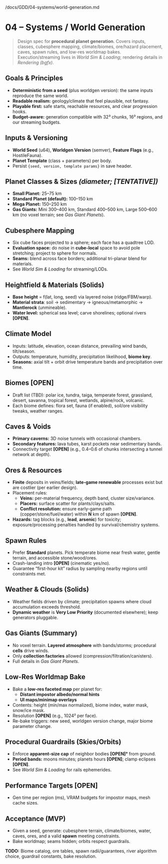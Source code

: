 /docs/GDD/04-systems/world-generation.md
# 04 – Systems / World Generation

> Design spec for **procedural planet generation**. Covers inputs, classes, cubesphere mapping, climate/biomes, ore/hazard placement, caves, spawn rules, and low-res worldmap bakes. Execution/streaming lives in *World Sim & Loading*; rendering details in *Rendering (bgfx)*.

## Goals & Principles
- **Deterministic from a seed** (plus worldgen version): the same inputs reproduce the same world.
- **Readable realism:** geology/climate that feel plausible, not fantasy.
- **Playable first:** safe starts, reachable resources, and clear progression hooks.
- **Budget-aware:** generation compatible with 32³ chunks, 16³ regions, and our streaming budgets.

## Inputs & Versioning
- **World Seed** (u64), **Worldgen Version** (semver), **Feature Flags** (e.g., HostileFauna).  
- **Planet Template** (class + parameters) per body.  
- Persist `{seed, version, template params}` in save header.

## Planet Classes & Sizes  *(diameter; [TENTATIVE])* 
- **Small Planet:** 25–75 km  
- **Standard Planet (default):** 100–150 km  
- **Mega Planet:** 150–250 km  
- **Gas Giants:** Mini 300–400 km, Standard 400–500 km, Large 500–600 km (no voxel terrain; see *Gas Giant Planets*).

## Cubesphere Mapping
- Six cube faces projected to a sphere; each face has a quadtree LOD.  
- **Evaluation space:** do noise in **cube-local** space to avoid pole stretching; project to sphere for normals.  
- **Seams:** blend across face borders; additional tri-planar blend for materials.  
- See *World Sim & Loading* for streaming/LODs.

## Heightfield & Materials (Solids)
- **Base height** = f(lat, long, seed) via layered noise (ridge/FBM/warp).  
- **Material strata**: soil → sedimentary → igneous/metamorphic → **Mantlerock** (unmineable).  
- **Water level:** spherical sea level; carve shorelines; optional rivers **[OPEN]**.

## Climate Model
- Inputs: latitude, elevation, ocean distance, prevailing wind bands, tilt/season.  
- Outputs: temperature, humidity, precipitation likelihood, **biome key**.  
- **Seasons:** axial tilt + orbit drive temperature bands and precipitation over time.

## Biomes  **[OPEN]**
- Draft list (TBD): polar ice, tundra, taiga, temperate forest, grassland, desert, savanna, tropical forest, wetlands, alpine/rock, volcanic.  
- Each biome defines: flora set, fauna (if enabled), soil/ore visibility tweaks, weather ranges.

## Caves & Voids
- **Primary caverns:** 3D noise tunnels with occasional chambers.  
- **Secondary features:** lava tubes, karst pockets near sedimentary bands.  
- Connectivity target **[OPEN]** (e.g., 0.4–0.6 of chunks intersecting a tunnel network at depth).

## Ores & Resources
- **Finite** deposits in veins/fields; **late-game renewable** processes exist but are costlier (per earlier design).  
- Placement rules:
  - **Veins:** per-material frequency, depth band, cluster size/variance.  
  - **Placers:** surface scatter for plants/clays/salts.  
  - **Conflict resolution:** ensure early-game path (copper/stone/fuel/water) within **N** km of spawn **[OPEN]**.  
- **Hazards:** tag blocks (e.g., **lead**, **arsenic**) for toxicity; exposure/processing penalties handled by survival/chemistry systems.

## Spawn Rules
- Prefer **Standard** planets. Pick temperate biome near fresh water, gentle terrain, and accessible stone/wood/ores.  
- Crash-landing intro **[OPEN]** (cinematic yes/no).  
- Guarantee “first-hour kit” radius by sampling nearby regions until constraints met.

## Weather & Clouds (Solids)
- Weather fields driven by climate; precipitation spawns where cloud accumulation exceeds threshold.  
- **Dynamic weather** is **Very Low Priority** (documented elsewhere); keep generators pluggable.

## Gas Giants (Summary)
- No voxel terrain. **Layered atmosphere** with bands/storms; procedural **cells** drive winds.  
- Only **collection factories** allowed (compression/filtration/canisters).  
- Full details in *Gas Giant Planets*.

## Low-Res Worldmap Bake
- Bake a **low-res faceted map** per planet for:
  - **Distant impostor albedo/normal hints**  
  - **UI maps/minimap overlays**  
- Contents: height (min/max normalized), biome index, water mask, snow/ice mask.  
- Resolution **[OPEN]** (e.g., 1024² per face).  
- Re-bake triggers: new seed, worldgen version change, major biome parameter change.

## Procedural Guardrails (Skies/Orbits)
- Enforce **apparent-size cap** of neighbor bodies **[OPEN]°** from ground.  
- **Period bands:** moons minutes; planets hours **[OPEN]**; clamp eclipses **[OPEN]**.  
- See *World Sim & Loading* for rails ephemerides.

## Performance Targets  **[OPEN]**
- Gen time per region (ms), VRAM budgets for impostor maps, mesh cache sizes.

## Acceptance (MVP)
- Given a seed, generate: cubesphere terrain, climate/biomes, water, caves, ores, and a valid **spawn** meeting constraints.  
- Bake worldmap; seams hidden; orbits respect guardrails.

**TODO:** Biome catalog, ore tables, spawn radii/guarantees, river algorithm choice, guardrail constants, bake resolution.

